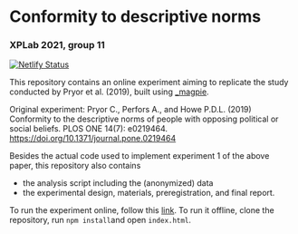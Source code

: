 # Conformity to descriptive norms

### XPLab 2021, group 11

[![Netlify Status](https://api.netlify.com/api/v1/badges/0d602036-c306-4991-add8-933e1315b514/deploy-status)](https://app.netlify.com/sites/xplab-experiment/deploys)

This repository contains an online experiment aiming to replicate the study conducted by Pryor et al. (2019), built using [_magpie](https://magpie-ea.github.io/magpie-site/index.html).

Original experiment:
Pryor C., Perfors A., and Howe P.D.L. (2019) Conformity to the descriptive norms of people with opposing political or social beliefs. PLOS ONE 14(7): e0219464.
https://doi.org/10.1371/journal.pone.0219464

Besides the actual code used to implement experiment 1 of the above paper, this repository also contains
- the analysis script including the (anonymized) data
- the experimental design, materials, preregistration, and final report.

To run the experiment online, follow this [link](https://xplab-experiment.netlify.app/).
To run it offline, clone the repository, run `npm install`and open `index.html`.